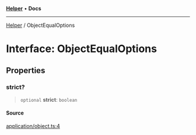 [**Helper**](../README.md) • **Docs**

***

[Helper](../README.md) / ObjectEqualOptions

# Interface: ObjectEqualOptions

## Properties

### strict?

> `optional` **strict**: `boolean`

#### Source

[application/object.ts:4](https://github.com/data7expressions/data7expressions/blob/b16c30d7c6ef8837b57b5372523e67937b5f2850/packages/h3lp/src/lib/application/object.ts#L4)

